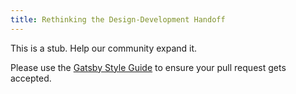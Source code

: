 ```yaml
---
title: Rethinking the Design-Development Handoff
---
```


This is a stub. Help our community expand it.

Please use the [Gatsby Style Guide](/contributing/gatsby-style-guide/) to ensure your
pull request gets accepted.
